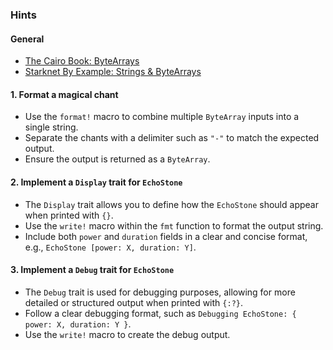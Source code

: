 ### Hints

#### General  

- [The Cairo Book: ByteArrays][book-bytearrays]  
- [Starknet By Example: Strings & ByteArrays][sbe-strings]  

#### 1. Format a magical chant  

- Use the `format!` macro to combine multiple `ByteArray` inputs into a single string.  
- Separate the chants with a delimiter such as `"-"` to match the expected output.  
- Ensure the output is returned as a `ByteArray`.  

#### 2. Implement a `Display` trait for `EchoStone`  

- The `Display` trait allows you to define how the `EchoStone` should appear when printed with `{}`.  
- Use the `write!` macro within the `fmt` function to format the output string.  
- Include both `power` and `duration` fields in a clear and concise format, e.g., `EchoStone [power: X, duration: Y]`.  

#### 3. Implement a `Debug` trait for `EchoStone`  

- The `Debug` trait is used for debugging purposes, allowing for more detailed or structured output when printed with `{:?}`.  
- Follow a clear debugging format, such as `Debugging EchoStone: { power: X, duration: Y }`.  
- Use the `write!` macro to create the debug output.  

[book-bytearrays]: https://book.cairo-lang.org/ch02-02-data-types.html#string-types
[sbe-strings]: https://starknet-by-example.voyager.online/getting-started/basics/bytearrays-strings